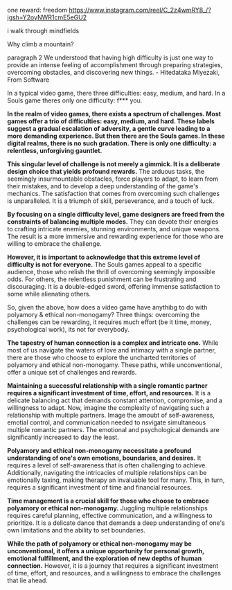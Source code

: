one reward: freedom
https://www.instagram.com/reel/C_2z4wmRY8_/?igsh=Y2oyNWR1cmE5eGU2

i walk through mindfields


Why climb a mountain?

paragraph 2 
We understood that having high difficulty is just one way to provide an intense feeling of accomplishment through preparing strategies, overcoming obstacles, and discovering new things. - Hitedataka Miyezaki, From Software


In a typical video game, there three difficulties: easy, medium, and hard. In a Souls game theres only one difficulty: f*** you.

**In the realm of video games, there exists a spectrum of challenges. Most games offer a trio of difficulties: easy, medium, and hard. These labels suggest a gradual escalation of adversity, a gentle curve leading to a more demanding experience. But then there are the Souls games. In these digital realms, there is no such gradation. There is only one difficulty: a relentless, unforgiving gauntlet.**

**This singular level of challenge is not merely a gimmick. It is a deliberate design choice that yields profound rewards.** The arduous tasks, the seemingly insurmountable obstacles, force players to adapt, to learn from their mistakes, and to develop a deep understanding of the game's mechanics. The satisfaction that comes from overcoming such challenges is unparalleled. It is a triumph of skill, perseverance, and a touch of luck.

**By focusing on a single difficulty level, game designers are freed from the constraints of balancing multiple modes.** They can devote their energies to crafting intricate enemies, stunning environments, and unique weapons. The result is a more immersive and rewarding experience for those who are willing to embrace the challenge.

**However, it is important to acknowledge that this extreme level of difficulty is not for everyone.** The Souls games appeal to a specific audience, those who relish the thrill of overcoming seemingly impossible odds. For others, the relentless punishment can be frustrating and discouraging. It is a double-edged sword, offering immense satisfaction to some while alienating others.

So, given the above, how does a video game have anythibg to do with polyamory & ethical non-monogamy? Three things: overcoming the challenges can be rewarding, it requires much effort (be it time, money, psychological work), its not for everybody.

**The tapestry of human connection is a complex and intricate one.** While most of us navigate the waters of love and intimacy with a single partner, there are those who choose to explore the uncharted territories of polyamory and ethical non-monogamy. These paths, while unconventional, offer a unique set of challenges and rewards.

**Maintaining a successful relationship with a single romantic partner requires a significant investment of time, effort, and resources.** It is a delicate balancing act that demands constant attention, compromise, and a willingness to adapt. Now, imagine the complexity of navigating such a relationship with multiple partners. Image the amoubt of self-awareness, emotial control, and communication needed to nsvigate simultaneous multiple romantic partners. The emotional and psychological demands are significantly increased to day the least.

**Polyamory and ethical non-monogamy necessitate a profound understanding of one's own emotions, boundaries, and desires.** It requires a level of self-awareness that is often challenging to achieve. Additionally, navigating the intricacies of multiple relationships can be emotionally taxing, making therapy an invaluable tool for many. This, in turn, requires a significant investment of time and financial resources.

**Time management is a crucial skill for those who choose to embrace polyamory or ethical non-monogamy.** Juggling multiple relationships requires careful planning, effective communication, and a willingness to prioritize. It is a delicate dance that demands a deep understanding of one's own limitations and the ability to set boundaries.

**While the path of polyamory or ethical non-monogamy may be unconventional, it offers a unique opportunity for personal growth, emotional fulfillment, and the exploration of new depths of human connection.** However, it is a journey that requires a significant investment of time, effort, and resources, and a willingness to embrace the challenges that lie ahead.


